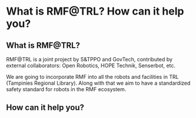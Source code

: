 # What is RMF@TRL? How can it help you?

## What is RMF@TRL?

RMF@TRL is a joint project by S&TPPO and GovTech, contributed by external collaborators: Open Robotics, HOPE Technik, Senserbot, etc.

We are going to incorporate RMF into all the robots and facilities in TRL (Tampinies Regional Library). Along with that we aim to have a standardized safety standard for robots in the RMF ecosystem.

## How can it help you?


